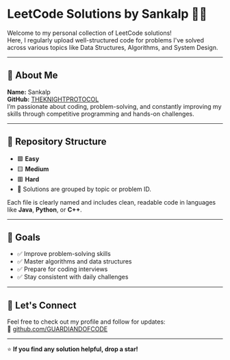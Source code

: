 # LeetCode Solutions by Sankalp 👨‍💻

Welcome to my personal collection of LeetCode solutions!  
Here, I regularly upload well-structured code for problems I've solved across various topics like Data Structures, Algorithms, and System Design.

---

## 📌 About Me

**Name:** Sankalp   
**GitHub:** [THEKNIGHTPROTOCOL](https://github.com/THEKNIGHTPROTOCOL)  
I’m passionate about coding, problem-solving, and constantly improving my skills through competitive programming and hands-on challenges.

---

## 📂 Repository Structure

- 🟩 **Easy**  
- 🟨 **Medium**  
- 🟥 **Hard**  
- 📁 Solutions are grouped by topic or problem ID.

Each file is clearly named and includes clean, readable code in languages like **Java**, **Python**, or **C++**.

---

## 🚀 Goals

- ✅ Improve problem-solving skills  
- ✅ Master algorithms and data structures  
- ✅ Prepare for coding interviews  
- ✅ Stay consistent with daily challenges  

---

## 🤝 Let's Connect

Feel free to check out my profile and follow for updates:  
🔗 [github.com/GUARDIANDOFCODE](https://github.com/GUARDIANDOFCODE)

---

⭐ **If you find any solution helpful, drop a star!**
